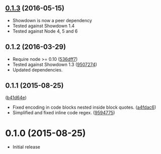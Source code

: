 <a name="0.1.3"></a>
## [0.1.3](https://github.com/phw/showdown-htmlescape/compare/0.1.2...v0.1.3) (2016-05-15)

* Showdown is now a peer dependency
* Tested against Showdown 1.4
* Tested against Node 4, 5 and 6


<a name="0.1.2"></a>
## 0.1.2 (2016-03-29)

* Require node >= 0.10 ([536dff7](https://github.com/phw/showdown-htmlescape/commit/536dff7))
* Tested against Showdown 1.3 ([9507274](https://github.com/phw/showdown-htmlescape/commit/9507274))
* Updated dependencies.


<a name="0.1.1"></a>
## 0.1.1 (2015-08-25)

([b41d64e](https://github.com/phw/showdown-htmlescape/commit/b41d64e))
* Fixed encoding in code blocks nested inside block quotes. ([a4fdac6](https://github.com/phw/showdown-htmlescape/commit/a4fdac6))
* Simplified and fixed inline code regex. ([9594775](https://github.com/phw/showdown-htmlescape/commit/9594775))


<a name="0.1.0"></a>
# 0.1.0 (2015-08-25)

* Initial release
